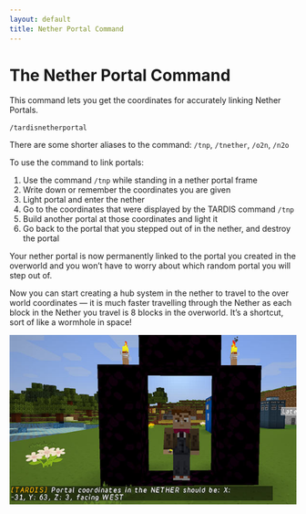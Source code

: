 ```yaml
---
layout: default
title: Nether Portal Command
---
```


# The Nether Portal Command

This command lets you get the coordinates for accurately linking Nether Portals.

    /tardisnetherportal

There are some shorter aliases to the command: `/tnp`, `/tnether`, `/o2n`, `/n2o`

To use the command to link portals:

1. Use the command `/tnp` while standing in a nether portal frame
2. Write down or remember the coordinates you are given
3. Light portal and enter the nether
4. Go to the coordinates that were displayed by the TARDIS command `/tnp`
5. Build another portal at those coordinates and light it
6. Go back to the portal that you stepped out of in the nether, and destroy the portal

Your nether portal is now permanently linked to the portal you created in the overworld and you won’t have to worry
about which random portal you will step out of.

Now you can start creating a hub system in the nether to travel to the over world coordinates — it is much faster
travelling through the Nether as each block in the Nether you travel is 8 blocks in the overworld. It’s a shortcut, sort
of like a wormhole in space!

![Nether Portal](/images/docs/tardisnp.jpg)

